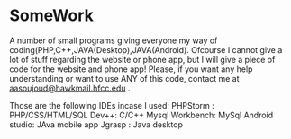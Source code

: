 # SomeWork
A number of small programs giving everyone my way of coding(PHP,C++,JAVA(Desktop),JAVA(Android). 
Ofcourse I cannot give a lot of stuff regarding the website or phone app, but I will give a piece of code for the website and phone app! Please, if you want any help understanding or want to use ANY of this code, contact me at aasoujoud@hawkmail.hfcc.edu . 

Those are the following IDEs incase I used:
PHPStorm : PHP/CSS/HTML/SQL
Dev++: C/C++
Mysql Workbench: MySql
Android studio: JAva mobile app
Jgrasp : Java desktop



